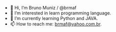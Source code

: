 - 👋 Hi, I’m Bruno Muniz / @brmaf
- 👀 I’m interested in learn programming language.
- 🌱 I’m currently learning Python and JAVA.
- 📫 How to reach me: brmaf@yahoo.com.br.

<!---
brmaf/brmaf is a ✨ special ✨ repository because its `README.md` (this file) appears on your GitHub profile.
You can click the Preview link to take a look at your changes.
--->
